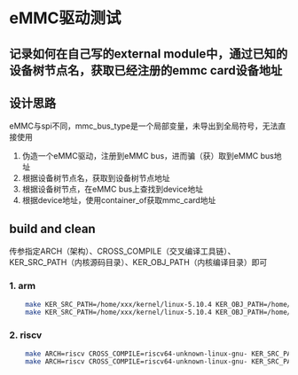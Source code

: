 # eMMC驱动测试
## 记录如何在自己写的external module中，通过已知的设备树节点名，获取已经注册的emmc card设备地址

## 设计思路
eMMC与spi不同，mmc_bus_type是一个局部变量，未导出到全局符号，无法直接使用
1. 伪造一个eMMC驱动，注册到eMMC bus，进而骗（获）取到eMMC bus地址
2. 根据设备树节点名，获取到设备树节点地址
3. 根据设备树节点，在eMMC bus上查找到device地址
4. 根据device地址，使用container_of获取mmc_card地址



## build and clean
传参指定ARCH（架构）、CROSS_COMPILE（交叉编译工具链）、KER_SRC_PATH（内核源码目录）、KER_OBJ_PATH（内核编译目录）即可

### 1. arm
```bash
	make KER_SRC_PATH=/home/xxx/kernel/linux-5.10.4 KER_OBJ_PATH=/home/xxx/kernel/build
	make KER_SRC_PATH=/home/xxx/kernel/linux-5.10.4 KER_OBJ_PATH=/home/xxx/kernel/build clean
```

### 2. riscv
```bash
	make ARCH=riscv CROSS_COMPILE=riscv64-unknown-linux-gnu- KER_SRC_PATH=/home/xxx/kernel/linux-5.10.4 KER_OBJ_PATH=/home/xxx/kernel/build
	make ARCH=riscv CROSS_COMPILE=riscv64-unknown-linux-gnu- KER_SRC_PATH=/home/xxx/kernel/linux-5.10.4 KER_OBJ_PATH=/home/xxx/kernel/build clean
```
